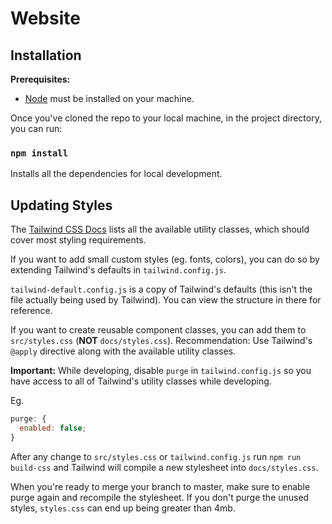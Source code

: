 # Website

## Installation

**Prerequisites:**

- [Node](https://www.nodejs.org) must be installed on your machine.

Once you've cloned the repo to your local machine, in the project directory, you
can run:

### `npm install`

Installs all the dependencies for local development.

## Updating Styles

The [Tailwind CSS Docs](https://www.tailwindcss.com/docs) lists all the
available utility classes, which should cover most styling requirements.

If you want to add small custom styles (eg. fonts, colors), you can do so
by extending Tailwind's defaults in `tailwind.config.js`.

`tailwind-default.config.js`
is a copy of Tailwind's defaults (this isn't the file actually being used by Tailwind).
You can view the structure in there for reference.

If you want to create reusable component classes, you can add them to
`src/styles.css` (**NOT** `docs/styles.css`). Recommendation: Use
Tailwind's `@apply` directive along with the available utility classes.

**Important:**
While developing, disable `purge` in `tailwind.config.js` so you
have access to all of Tailwind's utility classes while developing.

Eg.

```javascript
purge: {
  enabled: false;
}
```

After any change to `src/styles.css` or `tailwind.config.js` run
`npm run build-css` and Tailwind will compile a new stylesheet into `docs/styles.css`.

When you're ready to merge your branch to master, make sure to enable purge again
and recompile the stylesheet. If you don't purge the unused styles, `styles.css`
can end up being greater than 4mb.
